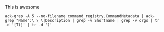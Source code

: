 This is awesome

    ack-grep -A 5 --no-filename command_registry.CommandMetadata | ack-grep "Name":\ \ \|Description | grep -v Shortname | grep -v orgs | tr -d '[T(]' | tr -d ')' 
